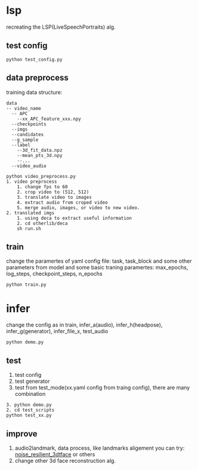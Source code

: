 # lsp
recreating the LSP(LiveSpeechPortraits) alg.

## test config 
```
python test_config.py
```

## data preprocess
training data structure:
```
data
-- video_name
  -- APC
    --xx_APC_feature_xxx.npy
  --checkpoints
  --imgs
  --candidates
  --g_sample
  --label
    --3d_fit_data.npz
    --mean_pts_3d.npy
    --...
  --video_audio
```

```
python video_preprocess.py
1. video preprocess
    1. change fps to 60
    2. crop video to (512, 512)
    3. translate video to images
    4. extract audio from croped video
    5. merge audio, images, or video to new video.
2. translated imgs
    1. using deca to extract useful information 
    2. cd otherlib/deca
    sh run.sh

```
## train
change the paramertes of yaml config file:
task, task_block and some other parameters from model and some basic traning paramertes: max_epochs, log_steps, checkpoint_steps, n_epochs
```
python train.py
```

# infer
change the config as in train,
infer_a(audio), infer_h(headpose), infer_g(generator), infer_file_x, test_audio
```
python demo.py
```

## test
1. test config
2. test generator
3. test from test_mode(xx.yaml config from traing config), there are many combination
```
3. python demo.py
2. cd test_scripts
python test_xx.py
```

## improve
1. audio2landmark, data process, like landmarks aligement you can try:
[noise_resilient_3dtface](https://github.com/eeskimez/noise_resilient_3dtface) or others
2. change other 3d face reconstruction alg.
